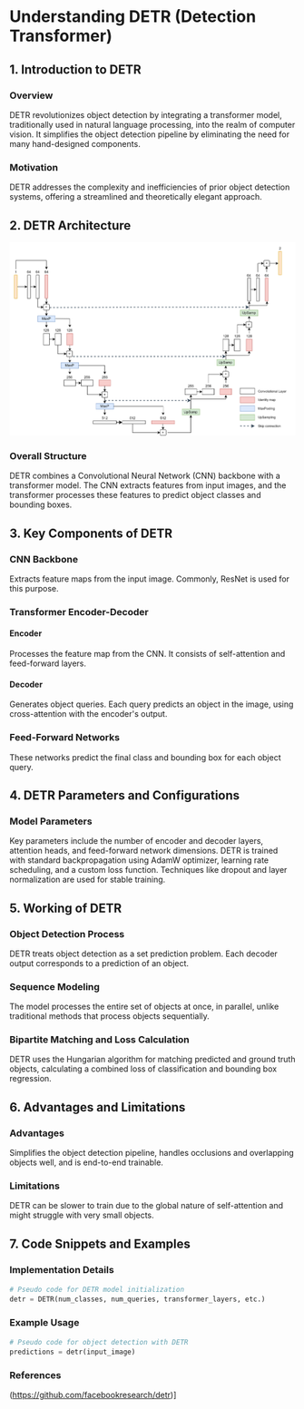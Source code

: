 
# Understanding DETR (Detection Transformer)

## 1. Introduction to DETR
### Overview
DETR revolutionizes object detection by integrating a transformer model, traditionally used in natural language processing, into the realm of computer vision. It simplifies the object detection pipeline by eliminating the need for many hand-designed components.

### Motivation
DETR addresses the complexity and inefficiencies of prior object detection systems, offering a streamlined and theoretically elegant approach.

## 2. DETR Architecture

![alt text](https://github.com/ZoreAnuj/Image_Colorization/blob/main/pix2pix_arch.png)


### Overall Structure
DETR combines a Convolutional Neural Network (CNN) backbone with a transformer model. The CNN extracts features from input images, and the transformer processes these features to predict object classes and bounding boxes.

## 3. Key Components of DETR
### CNN Backbone
Extracts feature maps from the input image. Commonly, ResNet is used for this purpose.

### Transformer Encoder-Decoder
#### Encoder
Processes the feature map from the CNN. It consists of self-attention and feed-forward layers.

#### Decoder
Generates object queries. Each query predicts an object in the image, using cross-attention with the encoder's output.

### Feed-Forward Networks
These networks predict the final class and bounding box for each object query.

## 4. DETR Parameters and Configurations
### Model Parameters
Key parameters include the number of encoder and decoder layers, attention heads, and feed-forward network dimensions. DETR is trained with standard backpropagation using AdamW optimizer, learning rate scheduling, and a custom loss function. Techniques like dropout and layer normalization are used for stable training.

## 5. Working of DETR
### Object Detection Process
DETR treats object detection as a set prediction problem. Each decoder output corresponds to a prediction of an object.

### Sequence Modeling
The model processes the entire set of objects at once, in parallel, unlike traditional methods that process objects sequentially.

### Bipartite Matching and Loss Calculation
DETR uses the Hungarian algorithm for matching predicted and ground truth objects, calculating a combined loss of classification and bounding box regression.

## 6. Advantages and Limitations
### Advantages
Simplifies the object detection pipeline, handles occlusions and overlapping objects well, and is end-to-end trainable.

### Limitations
DETR can be slower to train due to the global nature of self-attention and might struggle with very small objects.

## 7. Code Snippets and Examples
### Implementation Details
```python
# Pseudo code for DETR model initialization
detr = DETR(num_classes, num_queries, transformer_layers, etc.)
```

### Example Usage
```python
# Pseudo code for object detection with DETR
predictions = detr(input_image)
```

### References
(https://github.com/facebookresearch/detr)]
